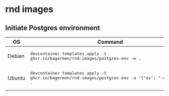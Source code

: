 # rnd images

## Initiate Postgres environment
| OS  | Command |
| --- | ------- |
| Debian | <pre lang="powershell">devcontainer templates apply -t ghcr.io/bagermen/rnd-images/postgres-env -w .</pre>  |
| Ubuntu | <pre lang="powershell">devcontainer templates apply -t ghcr.io/bagermen/rnd-images/postgres-env -a '{"os": "-noble"}' -w .</pre>  |
